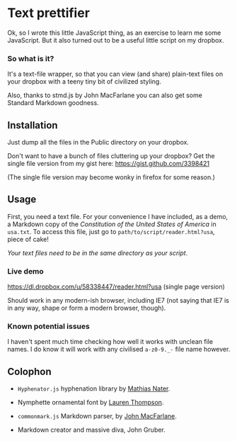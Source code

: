# Text prettifier

Ok, so I wrote this little JavaScript thing, as an exercise to learn
me some JavaScript. But it also turned out to be a useful little 
script on my dropbox.

### So what is it?

It's a text-file wrapper, so that you can view (and share) plain-text
files on your dropbox with a teeny tiny bit of civilized styling.

Also, thanks to stmd.js by John MacFarlane you can also get some
Standard Markdown goodness.

## Installation

Just dump all the files in the Public directory on your dropbox. 

Don't want to have a bunch of files cluttering up your dropbox? Get 
the single file version from my gist here: 
https://gist.github.com/3398421

(The single file version may become wonky in firefox for some reason.)

## Usage

First, you need a text file. For your convenience I have included, as 
a demo, a Markdown copy of the _Constitution of the United States of 
America_ in `usa.txt`. To access this file, just go to 
`path/to/script/reader.html?usa`, piece of cake!

*Your text files need to be in the same directory as your script*.

### Live demo 
https://dl.dropbox.com/u/58338447/reader.html?usa (single page version)

Should work in any modern-ish browser, including IE7 (not saying that 
IE7 is in any way, shape or form a modern browser, though).

### Known potential issues

I haven't spent much time checking how well it works with unclean file 
names. I do know it will work with any civilised `a-z0-9._-` file name
however.

## Colophon

* `Hyphenator.js` hyphenation library by 
  [Mathias Nater](https://github.com/mnater/Hyphenator).

* Nymphette ornamental font by 
  [Lauren Thompson](http://www.nymfont.com/2009/08/nymphette-font.html).

* `commonmark.js` Markdown parser, by 
  [John MacFarlane](https://github.com/jgm/commonmark.js).

* Markdown creator and massive diva, John Gruber.
